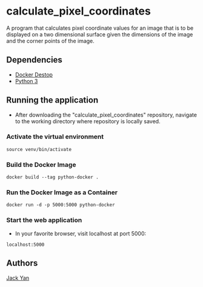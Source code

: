 # calculate_pixel_coordinates

A program that calculates pixel coordinate values for an image that is to be displayed on a two dimensional surface given the dimensions of the image and the corner points of the image.

## Dependencies

* [Docker Destop](https://www.docker.com/products/docker-desktop/)
* [Python 3](https://www.python.org/)

## Running the application

* After downloading the "calculate_pixel_coordinates" repository, navigate to the working directory where repository is locally saved.

### Activate the virtual environment

```
source venv/bin/activate
```

### Build the Docker Image

```
docker build --tag python-docker .
```

### Run the Docker Image as a Container

```
docker run -d -p 5000:5000 python-docker
```

### Start the web application

* In your favorite browser, visit localhost at port 5000:
```
localhost:5000
```

## Authors

[Jack Yan](https://www.linkedin.com/in/yan-jack/)
